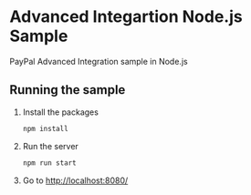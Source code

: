 # Advanced Integartion Node.js Sample

PayPal Advanced Integration sample in Node.js

## Running the sample

1. Install the packages

    ```sh
    npm install
    ```

2. Run the server

    ```sh
    npm run start
    ```

3. Go to [http://localhost:8080/](http://localhost:8080/)
